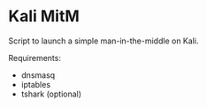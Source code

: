 # Kali MitM

Script to launch a simple man-in-the-middle on Kali.

Requirements:

- dnsmasq
- iptables
- tshark (optional)
